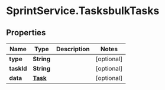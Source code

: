 # SprintService.TasksbulkTasks

## Properties

Name | Type | Description | Notes
------------ | ------------- | ------------- | -------------
**type** | **String** |  | [optional] 
**taskId** | **String** |  | [optional] 
**data** | [**Task**](Task.md) |  | [optional] 


